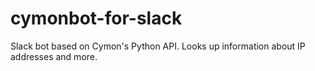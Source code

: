 # cymonbot-for-slack
Slack bot based on Cymon's Python API. Looks up information about IP addresses and more.
